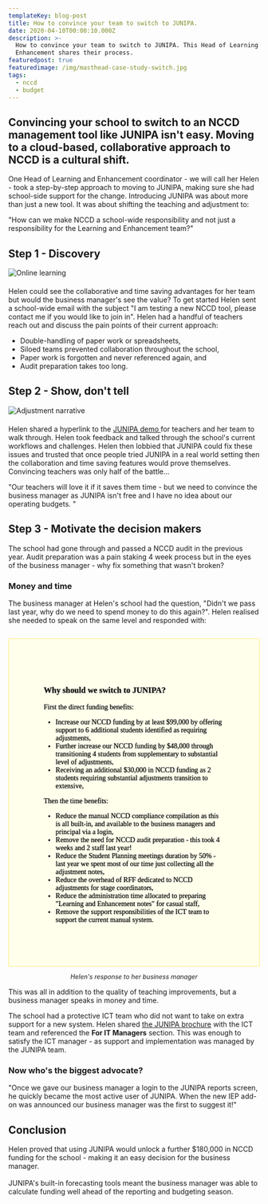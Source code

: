 ```yaml
---
templateKey: blog-post
title: How to convince your team to switch to JUNIPA.
date: 2020-04-10T00:00:10.000Z
description: >-
  How to convince your team to switch to JUNIPA. This Head of Learning and
  Enhancement shares their process.
featuredpost: true
featuredimage: /img/masthead-case-study-switch.jpg
tags:
  - nccd
  - budget
---
```

## Convincing your school to switch to an NCCD management tool like JUNIPA isn't easy. Moving to a cloud-based, collaborative approach to NCCD is a cultural shift.

One Head of Learning and Enhancement coordinator - we will call her Helen - took a step-by-step approach to moving to JUNIPA, making sure she had school-side support for the change. Introducing JUNIPA was about more than just a new tool. It was about shifting the teaching and adjustment to:

<p class="message message-body">"How can we make NCCD a school-wide responsibility and not just a responsibility for the Learning and Enhancement team?"</p>

## Step 1 - Discovery

<div class="has-text-centered" style="margin-bottom: 20px">

![Online learning](/img/masthead-case-study-switch.jpg "Online learning")

  </div>

Helen could see the collaborative and time saving advantages for her team but would the business manager's see the value? To get started Helen sent a school-wide email with the subject "I am testing a new NCCD tool, please contact me if you would like to join in". Helen had a handful of teachers reach out and discuss the pain points of their current approach:

* Double-handling of paper work or spreadsheets,
* Siloed teams prevented collaboration throughout the school,
* Paper work is forgotten and never referenced again, and
* Audit preparation takes too long.

## Step 2 - Show, don't tell

  <div class="has-text-centered"  style="margin-bottom: 20px">

![Adjustment narrative](/img/adjustment-narrative-slider.gif "Adjustment narrative")

  </div>

Helen shared a hyperlink to the <a href="https://demo.junipa.com.au">JUNIPA demo </a> for teachers and her team to walk through. Helen took feedback and talked through the school's current workflows and challenges. Helen then lobbied that JUNIPA could fix these issues and trusted that once people tried JUNIPA in a real world setting then the collaboration and time saving features would prove themselves. Convincing teachers was only half of the battle...

<p class="message message-body">"Our teachers will love it if it saves them time - but we need to convince the business manager as JUNIPA isn't free and I have no idea about our operating budgets. "</p>

## Step 3 - Motivate the decision makers

The school had gone through and passed a NCCD audit in the previous year. Audit preparation was a pain staking 4 week process but in the eyes of the business manager - why fix something that wasn't broken?

### Money and time

The business manager at Helen's school had the question, "Didn't we pass last year, why do we need to spend money to do this again?". Helen realised she needed to speak on the same level and responded with:

<div class="message message-body" style="background: #FFFFEC; font-size: 1em; font-family: George, serif; padding: 5em; border: 1px solid #FFEC76; margin-top: 2em; text-shadow: 0 0 1px black;">
<h3>Why should we switch to JUNIPA?</h3>

First the direct funding benefits:

* Increase our NCCD funding by at least $99,000 by offering support to 6 additional students identified as requiring adjustments,
* Further increase our NCCD funding by $48,000 through transitioning 4 students from supplementary to substantial level of adjustments,
* Receiving an additional $30,000 in NCCD funding as 2 students requiring substantial adjustments transition to extensive,

Then the time benefits:

* Reduce the manual NCCD compliance compilation as this is all built-in, and available to the business managers and principal via a login,
* Remove the need for NCCD audit preparation - this took 4 weeks and 2 staff last year!
* Reduce the Student Planning meetings duration by 50% - last year we spent most of our time just collecting all the adjustment notes,
* Reduce the overhead of RFF dedicated to NCCD adjustments for stage coordinators,
* Reduce the administration time allocated to preparing "Learning and Enhancement notes" for casual staff,
* Remove the support responsibilities of the ICT team to support the current manual system.

</div>

<p style="text-align: center; font-size: 0.9em"><em>Helen's response to her business manager</em></p>

This was all in addition to the quality of teaching improvements, but a business manager speaks in money and time.

The school had a protective ICT team who did not want to take on extra support for a new system. Helen shared <a href="https://junipa.com.au/files/junipa.pdf">the JUNIPA brochure</a> with the ICT team and referenced the **For IT Managers** section. This was enough to satisfy the ICT manager - as support and implementation was managed by the JUNIPA team.

<h3>Now who's the biggest advocate? </h3>

<p class="message message-body">
"Once we gave our business manager a login to the JUNIPA reports screen, he quickly became the most active user of JUNIPA.  When the new IEP add-on was announced our business manager was the first to suggest it!"
</p>

## Conclusion

Helen proved that using JUNIPA would unlock a further $180,000 in NCCD funding for the school - making it an easy decision for the business manager.  \
\
JUNIPA's built-in forecasting tools meant the business manager was able to calculate funding well ahead of the reporting and budgeting season. 
</div>
